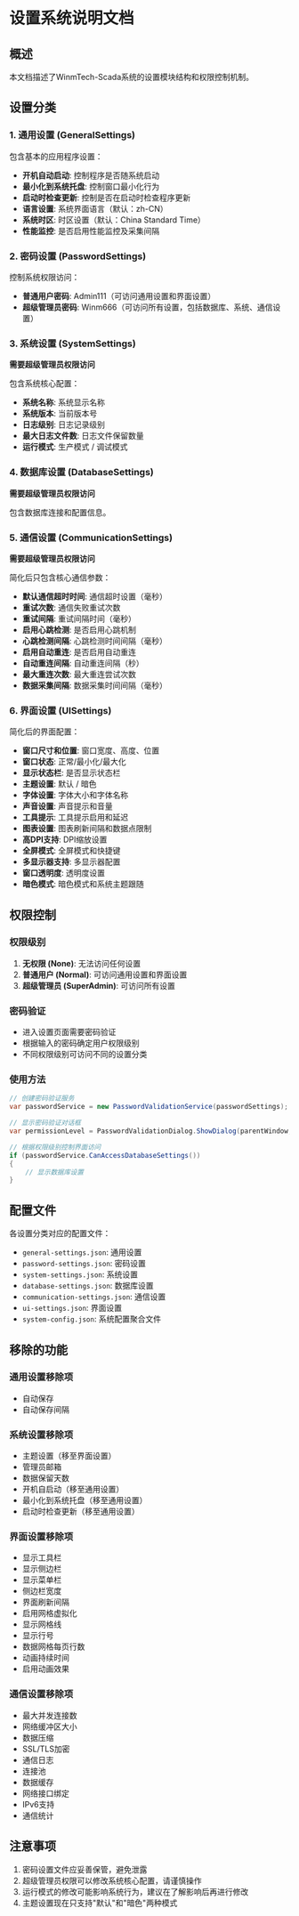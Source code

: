 ﻿# 设置系统说明文档

## 概述

本文档描述了WinmTech-Scada系统的设置模块结构和权限控制机制。

## 设置分类

### 1. 通用设置 (GeneralSettings)

包含基本的应用程序设置：

- **开机自动启动**: 控制程序是否随系统启动
- **最小化到系统托盘**: 控制窗口最小化行为
- **启动时检查更新**: 控制是否在启动时检查程序更新
- **语言设置**: 系统界面语言（默认：zh-CN）
- **系统时区**: 时区设置（默认：China Standard Time）
- **性能监控**: 是否启用性能监控及采集间隔

### 2. 密码设置 (PasswordSettings)

控制系统权限访问：

- **普通用户密码**: Admin111（可访问通用设置和界面设置）
- **超级管理员密码**: Winm666（可访问所有设置，包括数据库、系统、通信设置）

### 3. 系统设置 (SystemSettings)

**需要超级管理员权限访问**

包含系统核心配置：

- **系统名称**: 系统显示名称
- **系统版本**: 当前版本号
- **日志级别**: 日志记录级别
- **最大日志文件数**: 日志文件保留数量
- **运行模式**: 生产模式 / 调试模式

### 4. 数据库设置 (DatabaseSettings)

**需要超级管理员权限访问**

包含数据库连接和配置信息。

### 5. 通信设置 (CommunicationSettings)

**需要超级管理员权限访问**

简化后只包含核心通信参数：

- **默认通信超时时间**: 通信超时设置（毫秒）
- **重试次数**: 通信失败重试次数
- **重试间隔**: 重试间隔时间（毫秒）
- **启用心跳检测**: 是否启用心跳机制
- **心跳检测间隔**: 心跳检测时间间隔（毫秒）
- **启用自动重连**: 是否启用自动重连
- **自动重连间隔**: 自动重连间隔（秒）
- **最大重连次数**: 最大重连尝试次数
- **数据采集间隔**: 数据采集时间间隔（毫秒）

### 6. 界面设置 (UISettings)

简化后的界面配置：

- **窗口尺寸和位置**: 窗口宽度、高度、位置
- **窗口状态**: 正常/最小化/最大化
- **显示状态栏**: 是否显示状态栏
- **主题设置**: 默认 / 暗色
- **字体设置**: 字体大小和字体名称
- **声音设置**: 声音提示和音量
- **工具提示**: 工具提示启用和延迟
- **图表设置**: 图表刷新间隔和数据点限制
- **高DPI支持**: DPI缩放设置
- **全屏模式**: 全屏模式和快捷键
- **多显示器支持**: 多显示器配置
- **窗口透明度**: 透明度设置
- **暗色模式**: 暗色模式和系统主题跟随

## 权限控制

### 权限级别

1. **无权限 (None)**: 无法访问任何设置
2. **普通用户 (Normal)**: 可访问通用设置和界面设置
3. **超级管理员 (SuperAdmin)**: 可访问所有设置

### 密码验证

- 进入设置页面需要密码验证
- 根据输入的密码确定用户权限级别
- 不同权限级别可访问不同的设置分类

### 使用方法

```csharp
// 创建密码验证服务
var passwordService = new PasswordValidationService(passwordSettings);

// 显示密码验证对话框
var permissionLevel = PasswordValidationDialog.ShowDialog(parentWindow, passwordService);

// 根据权限级别控制界面访问
if (passwordService.CanAccessDatabaseSettings())
{
    // 显示数据库设置
}
```

## 配置文件

各设置分类对应的配置文件：

- `general-settings.json`: 通用设置
- `password-settings.json`: 密码设置
- `system-settings.json`: 系统设置
- `database-settings.json`: 数据库设置
- `communication-settings.json`: 通信设置
- `ui-settings.json`: 界面设置
- `system-config.json`: 系统配置聚合文件

## 移除的功能

### 通用设置移除项
- 自动保存
- 自动保存间隔

### 系统设置移除项
- 主题设置（移至界面设置）
- 管理员邮箱
- 数据保留天数
- 开机自启动（移至通用设置）
- 最小化到系统托盘（移至通用设置）
- 启动时检查更新（移至通用设置）

### 界面设置移除项
- 显示工具栏
- 显示侧边栏
- 显示菜单栏
- 侧边栏宽度
- 界面刷新间隔
- 启用网格虚拟化
- 显示网格线
- 显示行号
- 数据网格每页行数
- 动画持续时间
- 启用动画效果

### 通信设置移除项
- 最大并发连接数
- 网络缓冲区大小
- 数据压缩
- SSL/TLS加密
- 通信日志
- 连接池
- 数据缓存
- 网络接口绑定
- IPv6支持
- 通信统计

## 注意事项

1. 密码设置文件应妥善保管，避免泄露
2. 超级管理员权限可以修改系统核心配置，请谨慎操作
3. 运行模式的修改可能影响系统行为，建议在了解影响后再进行修改
4. 主题设置现在只支持"默认"和"暗色"两种模式
